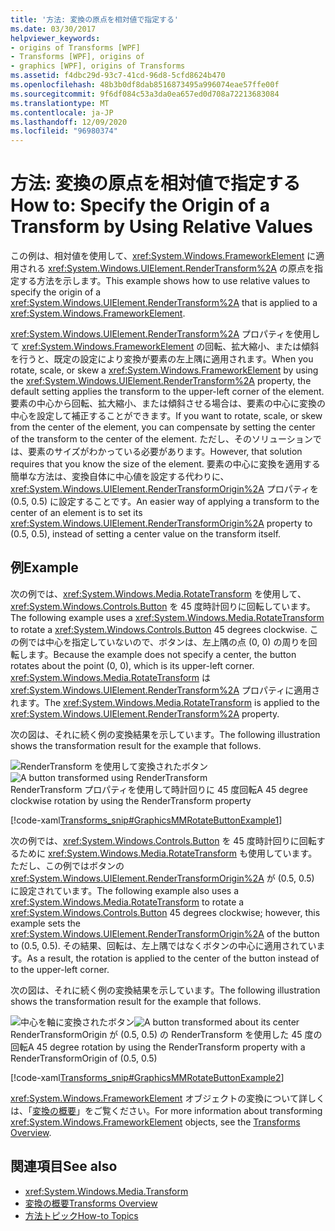 ```yaml
---
title: '方法: 変換の原点を相対値で指定する'
ms.date: 03/30/2017
helpviewer_keywords:
- origins of Transforms [WPF]
- Transforms [WPF], origins of
- graphics [WPF], origins of Transforms
ms.assetid: f4dbc29d-93c7-41cd-96d8-5cfd8624b470
ms.openlocfilehash: 48b3b0df8dab8516873495a996074eae57ffe00f
ms.sourcegitcommit: 9f6df084c53a3da0ea657ed0d708a72213683084
ms.translationtype: MT
ms.contentlocale: ja-JP
ms.lasthandoff: 12/09/2020
ms.locfileid: "96980374"
---
```

# <a name="how-to-specify-the-origin-of-a-transform-by-using-relative-values"></a><span data-ttu-id="7e81a-102">方法: 変換の原点を相対値で指定する</span><span class="sxs-lookup"><span data-stu-id="7e81a-102">How to: Specify the Origin of a Transform by Using Relative Values</span></span>
<span data-ttu-id="7e81a-103">この例は、相対値を使用して、<xref:System.Windows.FrameworkElement> に適用される <xref:System.Windows.UIElement.RenderTransform%2A> の原点を指定する方法を示します。</span><span class="sxs-lookup"><span data-stu-id="7e81a-103">This example shows how to use relative values to specify the origin of a <xref:System.Windows.UIElement.RenderTransform%2A> that is applied to a <xref:System.Windows.FrameworkElement>.</span></span>  
  
 <span data-ttu-id="7e81a-104"><xref:System.Windows.UIElement.RenderTransform%2A> プロパティを使用して <xref:System.Windows.FrameworkElement> の回転、拡大縮小、または傾斜を行うと、既定の設定により変換が要素の左上隅に適用されます。</span><span class="sxs-lookup"><span data-stu-id="7e81a-104">When you rotate, scale, or skew a <xref:System.Windows.FrameworkElement> by using the <xref:System.Windows.UIElement.RenderTransform%2A> property, the default setting applies the transform to the upper-left corner of the element.</span></span> <span data-ttu-id="7e81a-105">要素の中心から回転、拡大縮小、または傾斜させる場合は、要素の中心に変換の中心を設定して補正することができます。</span><span class="sxs-lookup"><span data-stu-id="7e81a-105">If you want to rotate, scale, or skew from the center of the element, you can compensate by setting the center of the transform to the center of the element.</span></span> <span data-ttu-id="7e81a-106">ただし、そのソリューションでは、要素のサイズがわかっている必要があります。</span><span class="sxs-lookup"><span data-stu-id="7e81a-106">However, that solution requires that you know the size of the element.</span></span> <span data-ttu-id="7e81a-107">要素の中心に変換を適用する簡単な方法は、変換自体に中心値を設定する代わりに、<xref:System.Windows.UIElement.RenderTransformOrigin%2A> プロパティを (0.5, 0.5) に設定することです。</span><span class="sxs-lookup"><span data-stu-id="7e81a-107">An easier way of applying a transform to the center of an element is to set its <xref:System.Windows.UIElement.RenderTransformOrigin%2A> property to (0.5, 0.5), instead of setting a center value on the transform itself.</span></span>  
  
## <a name="example"></a><span data-ttu-id="7e81a-108">例</span><span class="sxs-lookup"><span data-stu-id="7e81a-108">Example</span></span>  
 <span data-ttu-id="7e81a-109">次の例では、<xref:System.Windows.Media.RotateTransform> を使用して、<xref:System.Windows.Controls.Button> を 45 度時計回りに回転しています。</span><span class="sxs-lookup"><span data-stu-id="7e81a-109">The following example uses a <xref:System.Windows.Media.RotateTransform> to rotate a <xref:System.Windows.Controls.Button> 45 degrees clockwise.</span></span> <span data-ttu-id="7e81a-110">この例では中心を指定していないので、ボタンは、左上隅の点 (0, 0) の周りを回転します。</span><span class="sxs-lookup"><span data-stu-id="7e81a-110">Because the example does not specify a center, the button rotates about the point (0, 0), which is its upper-left corner.</span></span> <span data-ttu-id="7e81a-111"><xref:System.Windows.Media.RotateTransform> は <xref:System.Windows.UIElement.RenderTransform%2A> プロパティに適用されます。</span><span class="sxs-lookup"><span data-stu-id="7e81a-111">The <xref:System.Windows.Media.RotateTransform> is applied to the <xref:System.Windows.UIElement.RenderTransform%2A> property.</span></span>  
  
 <span data-ttu-id="7e81a-112">次の図は、それに続く例の変換結果を示しています。</span><span class="sxs-lookup"><span data-stu-id="7e81a-112">The following illustration shows the transformation result for the example that follows.</span></span>  
  
 <span data-ttu-id="7e81a-113">![RenderTransform を使用して変換されたボタン](./media/graphicsmm-rendertransformwithdefaultcenter.png "graphicsmm_RenderTransformWithDefaultCenter")</span><span class="sxs-lookup"><span data-stu-id="7e81a-113">![A button transformed using RenderTransform](./media/graphicsmm-rendertransformwithdefaultcenter.png "graphicsmm_RenderTransformWithDefaultCenter")</span></span>  
<span data-ttu-id="7e81a-114">RenderTransform プロパティを使用して時計回りに 45 度回転</span><span class="sxs-lookup"><span data-stu-id="7e81a-114">A 45 degree clockwise rotation by using the RenderTransform property</span></span>  
  
 [!code-xaml[Transforms_snip#GraphicsMMRotateButtonExample1](~/samples/snippets/csharp/VS_Snippets_Wpf/Transforms_snip/CS/ButtonRotateTransformExample.xaml#graphicsmmrotatebuttonexample1)]  
  
 <span data-ttu-id="7e81a-115">次の例では、<xref:System.Windows.Controls.Button> を 45 度時計回りに回転するために <xref:System.Windows.Media.RotateTransform> も使用しています。ただし、この例ではボタンの <xref:System.Windows.UIElement.RenderTransformOrigin%2A> が (0.5, 0.5) に設定されています。</span><span class="sxs-lookup"><span data-stu-id="7e81a-115">The following example also uses a <xref:System.Windows.Media.RotateTransform> to rotate a <xref:System.Windows.Controls.Button> 45 degrees clockwise; however, this example sets the <xref:System.Windows.UIElement.RenderTransformOrigin%2A> of the button to (0.5, 0.5).</span></span> <span data-ttu-id="7e81a-116">その結果、回転は、左上隅ではなくボタンの中心に適用されています。</span><span class="sxs-lookup"><span data-stu-id="7e81a-116">As a result, the rotation is applied to the center of the button instead of to the upper-left corner.</span></span>  
  
 <span data-ttu-id="7e81a-117">次の図は、それに続く例の変換結果を示しています。</span><span class="sxs-lookup"><span data-stu-id="7e81a-117">The following illustration shows the transformation result for the example that follows.</span></span>  
  
 <span data-ttu-id="7e81a-118">![中心を軸に変換されたボタン](./media/graphicsmm-rendertransformrelativecenter.png "graphicsmm_RenderTransformRelativeCenter")</span><span class="sxs-lookup"><span data-stu-id="7e81a-118">![A button transformed about its center](./media/graphicsmm-rendertransformrelativecenter.png "graphicsmm_RenderTransformRelativeCenter")</span></span>  
<span data-ttu-id="7e81a-119">RenderTransformOrigin が (0.5, 0.5) の RenderTransform を使用した 45 度の回転</span><span class="sxs-lookup"><span data-stu-id="7e81a-119">A 45 degree rotation by using the RenderTransform property with a RenderTransformOrigin of (0.5, 0.5)</span></span>  
  
 [!code-xaml[Transforms_snip#GraphicsMMRotateButtonExample2](~/samples/snippets/csharp/VS_Snippets_Wpf/Transforms_snip/CS/ButtonRotateTransformExample.xaml#graphicsmmrotatebuttonexample2)]  
  
 <span data-ttu-id="7e81a-120"><xref:System.Windows.FrameworkElement> オブジェクトの変換について詳しくは、「[変換の概要](transforms-overview.md)」をご覧ください。</span><span class="sxs-lookup"><span data-stu-id="7e81a-120">For more information about transforming <xref:System.Windows.FrameworkElement> objects, see the [Transforms Overview](transforms-overview.md).</span></span>  
  
## <a name="see-also"></a><span data-ttu-id="7e81a-121">関連項目</span><span class="sxs-lookup"><span data-stu-id="7e81a-121">See also</span></span>

- <xref:System.Windows.Media.Transform>
- [<span data-ttu-id="7e81a-122">変換の概要</span><span class="sxs-lookup"><span data-stu-id="7e81a-122">Transforms Overview</span></span>](transforms-overview.md)
- [<span data-ttu-id="7e81a-123">方法トピック</span><span class="sxs-lookup"><span data-stu-id="7e81a-123">How-to Topics</span></span>](transformations-how-to-topics.md)
